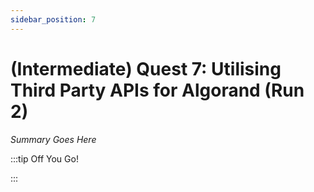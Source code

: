 ```yaml
---
sidebar_position: 7
---
```


# (Intermediate) Quest 7: Utilising Third Party APIs for Algorand (Run 2)

_Summary Goes Here_

:::tip Off You Go!

<QuestButton text="Happy Questing" link='' />

:::

